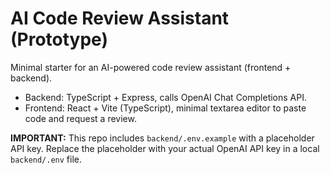 # AI Code Review Assistant (Prototype)

Minimal starter for an AI-powered code review assistant (frontend + backend).
- Backend: TypeScript + Express, calls OpenAI Chat Completions API.
- Frontend: React + Vite (TypeScript), minimal textarea editor to paste code and request a review.

**IMPORTANT:** This repo includes `backend/.env.example` with a placeholder API key. Replace the placeholder with your actual OpenAI API key in a local `backend/.env` file.
